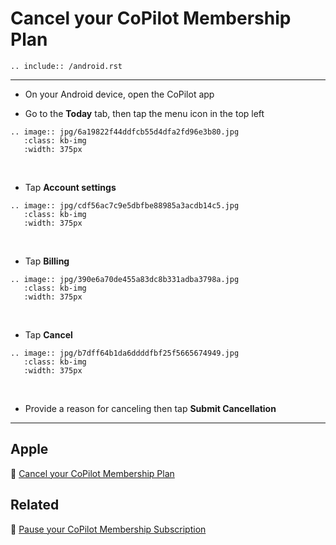 # Cancel your CoPilot Membership Plan

```{eval-rst}
.. include:: /android.rst
```

---

- On your Android device, open the CoPilot app

- Go to the **Today** tab, then tap the menu icon in the top left

```{eval-rst}
.. image:: jpg/6a19822f44ddfcb55d4dfa2fd96e3b80.jpg
   :class: kb-img
   :width: 375px
```

&nbsp;

- Tap **Account settings**

```{eval-rst}
.. image:: jpg/cdf56ac7c9e5dbfbe88985a3acdb14c5.jpg
   :class: kb-img
   :width: 375px
```

&nbsp;

- Tap **Billing**

```{eval-rst}
.. image:: jpg/390e6a70de455a83dc8b331adba3798a.jpg
   :class: kb-img
   :width: 375px
```

&nbsp;

- Tap **Cancel**

```{eval-rst}
.. image:: jpg/b7dff64b1da6ddddfbf25f5665674949.jpg
   :class: kb-img
   :width: 375px
```

&nbsp;

- Provide a reason for canceling then tap **Submit Cancellation**

---

## Apple

📌 [Cancel your CoPilot Membership Plan](../cancel.md)

## Related

📌 [Pause your CoPilot Membership Subscription](pause.md)
